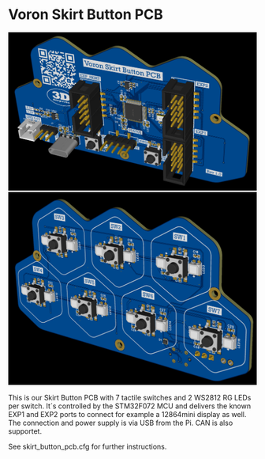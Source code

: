 # Voron Skirt Button PCB
![image](/V1/Images/thumbnail.png)
![image](/V1/Images/thumbnail2.png)

This is our Skirt Button PCB with 7 tactile switches and 2 WS2812 RG LEDs per switch.
It´s controlled by the STM32F072 MCU and delivers the known EXP1 and EXP2 ports to connect for example a 12864mini display as well.
The connection and power supply is via USB from the Pi. CAN is also supportet.

See skirt_button_pcb.cfg for further instructions.
